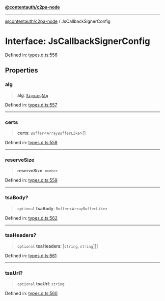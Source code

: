 [**@contentauth/c2pa-node**](../README.md)

***

[@contentauth/c2pa-node](../README.md) / JsCallbackSignerConfig

# Interface: JsCallbackSignerConfig

Defined in: [types.d.ts:556](https://github.com/contentauth/c2pa-node-v2/blob/92024140271b3589278f2b732abca2c4a33b231a/js-src/types.d.ts#L556)

## Properties

### alg

> **alg**: [`SigningAlg`](../type-aliases/SigningAlg.md)

Defined in: [types.d.ts:557](https://github.com/contentauth/c2pa-node-v2/blob/92024140271b3589278f2b732abca2c4a33b231a/js-src/types.d.ts#L557)

***

### certs

> **certs**: `Buffer`\<`ArrayBufferLike`\>[]

Defined in: [types.d.ts:558](https://github.com/contentauth/c2pa-node-v2/blob/92024140271b3589278f2b732abca2c4a33b231a/js-src/types.d.ts#L558)

***

### reserveSize

> **reserveSize**: `number`

Defined in: [types.d.ts:559](https://github.com/contentauth/c2pa-node-v2/blob/92024140271b3589278f2b732abca2c4a33b231a/js-src/types.d.ts#L559)

***

### tsaBody?

> `optional` **tsaBody**: `Buffer`\<`ArrayBufferLike`\>

Defined in: [types.d.ts:562](https://github.com/contentauth/c2pa-node-v2/blob/92024140271b3589278f2b732abca2c4a33b231a/js-src/types.d.ts#L562)

***

### tsaHeaders?

> `optional` **tsaHeaders**: \[`string`, `string`\][]

Defined in: [types.d.ts:561](https://github.com/contentauth/c2pa-node-v2/blob/92024140271b3589278f2b732abca2c4a33b231a/js-src/types.d.ts#L561)

***

### tsaUrl?

> `optional` **tsaUrl**: `string`

Defined in: [types.d.ts:560](https://github.com/contentauth/c2pa-node-v2/blob/92024140271b3589278f2b732abca2c4a33b231a/js-src/types.d.ts#L560)
